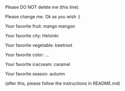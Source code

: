 
Please DO NOT delete me (this line).



Please change me. Ok as you wish :)


Your favorite fruit: mango mangoo

Your favorite city: Helsinki

Your favorite vegetable: beetroot

Your favorite color: ...

Your favorite icecream: caramel

Your favorite season: autumn


(after this, please follow the instructions in README.md)
